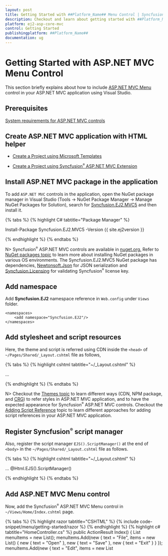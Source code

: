 ```yaml
---
layout: post
title: Getting Started with ##Platform_Name## Menu Control | Syncfusion
description: Checkout and learn about getting started with ##Platform_Name## Menu control of Syncfusion Essential JS 2 and more details.
platform: ej2-asp-core-mvc
control: Getting Started
publishingplatform: ##Platform_Name##
documentation: ug
---
```



# Getting Started with ASP.NET MVC Menu Control

This section briefly explains about how to include [ASP.NET MVC Menu](https://www.syncfusion.com/aspnet-core-ui-controls/menu-bar) control in your ASP.NET MVC application using Visual Studio.

## Prerequisites

[System requirements for ASP.NET MVC controls](https://ej2.syncfusion.com/aspnetmvc/documentation/system-requirements)

## Create ASP.NET MVC application with HTML helper

* [Create a Project using Microsoft Templates](https://learn.microsoft.com/en-us/aspnet/mvc/overview/getting-started/introduction/getting-started#create-your-first-app)

* [Create a Project using Syncfusion<sup style="font-size:70%">&reg;</sup> ASP.NET MVC Extension](https://ej2.syncfusion.com/aspnetmvc/documentation/getting-started/project-template)

## Install ASP.NET MVC package in the application

To add `ASP.NET MVC` controls in the application, open the NuGet package manager in Visual Studio (Tools → NuGet Package Manager → Manage NuGet Packages for Solution), search for [Syncfusion.EJ2.MVC5](https://www.nuget.org/packages/Syncfusion.EJ2.MVC5) and then install it.

{% tabs %}
{% highlight C# tabtitle="Package Manager" %}

Install-Package Syncfusion.EJ2.MVC5 -Version {{ site.ej2version }}

{% endhighlight %}
{% endtabs %}

N> Syncfusion<sup style="font-size:70%">&reg;</sup> ASP.NET MVC controls are available in [nuget.org.](https://www.nuget.org/packages?q=syncfusion.EJ2) Refer to [NuGet packages topic](https://ej2.syncfusion.com/aspnetmvc/documentation/nuget-packages) to learn more about installing NuGet packages in various OS environments. The Syncfusion.EJ2.MVC5 NuGet package has dependencies, [Newtonsoft.Json](https://www.nuget.org/packages/Newtonsoft.Json/) for JSON serialization and [Syncfusion.Licensing](https://www.nuget.org/packages/Syncfusion.Licensing/) for validating Syncfusion<sup style="font-size:70%">&reg;</sup> license key.

## Add namespace

Add **Syncfusion.EJ2** namespace reference in `Web.config` under `Views` folder.

```
<namespaces>
    <add namespace="Syncfusion.EJ2"/>
</namespaces>
```

## Add stylesheet and script resources

Here, the theme and script is referred using CDN inside the `<head>` of `~/Pages/Shared/_Layout.cshtml` file as follows,

{% tabs %}
{% highlight cshtml tabtitle="~/_Layout.cshtml" %}

<head>
    ...
    <!-- Syncfusion ASP.NET MVC controls styles -->
    <link rel="stylesheet" href="https://cdn.syncfusion.com/ej2/{{ site.ej2version }}/fluent.css" />
    <!-- Syncfusion ASP.NET MVC controls scripts -->
    <script src="https://cdn.syncfusion.com/ej2/{{ site.ej2version }}/dist/ej2.min.js"></script>
</head>

{% endhighlight %}
{% endtabs %}

N> Checkout the [Themes topic](https://ej2.syncfusion.com/aspnetmvc/documentation/appearance/theme) to learn different ways (CDN, NPM package, and [CRG](https://ej2.syncfusion.com/aspnetmvc/documentation/common/custom-resource-generator)) to refer styles in ASP.NET MVC application, and to have the expected appearance for Syncfusion<sup style="font-size:70%">&reg;</sup> ASP.NET MVC controls. Checkout the [Adding Script Reference](https://ej2.syncfusion.com/aspnetmvc/documentation/common/adding-script-references) topic to learn different approaches for adding script references in your ASP.NET MVC application.

## Register Syncfusion<sup style="font-size:70%">&reg;</sup> script manager

Also, register the script manager `EJS().ScriptManager()` at the end of `<body>` in the `~/Pages/Shared/_Layout.cshtml` file as follows.

{% tabs %}
{% highlight cshtml tabtitle="~/_Layout.cshtml" %}

<body>
...
    <!-- Syncfusion ASP.NET MVC Script Manager -->
    @Html.EJS().ScriptManager()
</body>

{% endhighlight %}
{% endtabs %}

## Add ASP.NET MVC Menu control

Now, add the Syncfusion<sup style="font-size:70%">&reg;</sup> ASP.NET MVC Menu control in `~/Views/Home/Index.cshtml` page.

{% tabs %}
{% highlight razor tabtitle="CSHTML" %}
{% include code-snippet/menu/getting-started/razor %}
{% endhighlight %}
{% highlight c# tabtitle="HomeController.cs" %}
public ActionResult Index()
{
    List<object> menuItems = new List<object>();
    menuItems.Add(new
    {
        text = "File",
        items = new List<object>()
            {
                new { text = "Open" },
                new { text = "Save" },
                new { text = "Exit" }
            }
    });
    menuItems.Add(new
    {
        text = "Edit",
        items = new List<object>()
            {
                new { text = "Cut" },
                new { text = "Copy" },
                new { text = "Paste" }
            }
    });
    menuItems.Add(new
    {
        text = "View",
        items = new List<object>()
            {
                new { text = "Toolbar" },
                new { text = "Sidebar" },
                new { text = "Fullscreen" }
            }
    });
    menuItems.Add(new
    {
        text = "Tools",
        items = new List<object>()
            {
                new { text = "Spelling & Grammar" },
                new { text = "Customize" },
                new { text = "Options" }
            }
    });
    menuItems.Add(new
    {
        text = "Go"
    });
    menuItems.Add(new
    {
        text = "Help"
    });
    return View(menuItems);
}
{% endhighlight %}
{% endtabs %}

Press <kbd>Ctrl</kbd>+<kbd>F5</kbd> (Windows) or <kbd>⌘</kbd>+<kbd>F5</kbd> (macOS) to run the app. Then, the Syncfusion<sup style="font-size:70%">&reg;</sup> ASP.NET MVC Menu control will be rendered in the default web browser.

![ASP.NET MVC Menu Control](images/menu.png)

N> This example demonstrates the basic rendering of Menu with items support. For more information about data source support, refer to the [Data Source Binding](./data-source-binding-and-custom-menu-items#data-binding) section.

## Group menu items with separator

The separators are both horizontal and vertical lines used to separate the menu items. You cannot select the separators, but you can enable separators to group the menu items using the [Separator](https://help.syncfusion.com/cr/aspnetmvc-js2/Syncfusion.EJ2.Navigations.MenuItem.html#Syncfusion_EJ2_Navigations_MenuItem_Separator) property. The `Open` and `Save` sub menu items are grouped using the `separator` property in the following sample.

{% tabs %}
{% highlight razor tabtitle="CSHTML" %}
{% include code-snippet/menu/separator/razor %}
{% endhighlight %}
{% highlight c# tabtitle="HomeController.cs" %}
public ActionResult Index()
{
    List<object> menuItems = new List<object>();
    menuItems.Add(new
    {
        text = "File",
        items = new List<object>()
            {
                new { text = "Open" },
                new { text = "Save" },
                new { separator = true},
                new { text = "Exit" }
            }
    });
    menuItems.Add(new
    {
        text = "Edit",
        items = new List<object>()
            {
                new { text = "Cut" },
                new { text = "Copy" },
                new { text = "Paste" }
            }
    });
    menuItems.Add(new
    {
        text = "View",
        items = new List<object>()
            {
                new { text = "Toolbar" },
                new { text = "Sidebar" },
                new { text = "Fullscreen" }
            }
    });
    menuItems.Add(new
    {
        text = "Tools",
        items = new List<object>()
            {
                new { text = "Spelling & Grammar" },
                new { text = "Customize" },
                new { text = "Options" }
            }
    });
    menuItems.Add(new
    {
        text = "Go"
    });
    menuItems.Add(new
    {
        text = "Help"
    });
    return View(menuItems);
}
{% endhighlight %}
{% endtabs %}

![ASP.NET MVC Menu with Separator](images/menu-with-separator.png)

N> The `separator` property should not be given along with the other fields in the `MenuItem`. You can also enable the separator to group **horizontal** menu items.

N> [View Sample in GitHub](https://github.com/SyncfusionExamples/ASP-NET-MVC-Getting-Started-Examples/tree/main/Menu/ASP.NET%20MVC%20Razor%20Examples).

## See also

* [Create menu using data source](./data-source-binding-and-custom-menu-items#data-binding)
* [Customize menu items using template support](./data-source-binding-and-custom-menu-items#custom-menu-items)
* [Integrating with Toolbar component](./use-case-scenarios#menu-in-toolbar)
